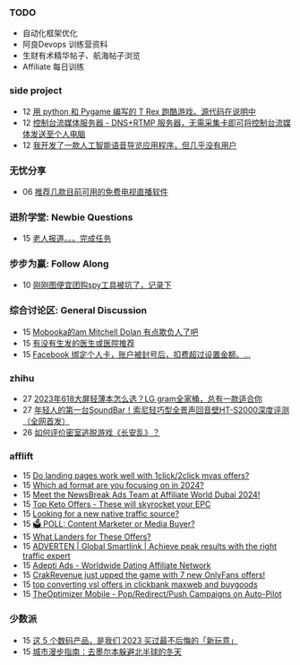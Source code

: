### TODO
-  自动化框架优化
-  阿良Devops 训练营资料
-  生财有术精华帖子、航海帖子浏览
-  Affiliate 每日训练

### side project
<!-- sideproject:START -->
-  12 [用 python 和 Pygame 编写的 T Rex 跑酷游戏。源代码在说明中](https://www.youtube.com/watch?v=pZySIXSelCA)
-  12 [控制台流媒体服务器 - DNS+RTMP 服务器，无需采集卡即可将控制台流媒体发送至个人电脑](https://github.com/Aioros/console-streaming-server)
-  12 [我开发了一款人工智能语音导览应用程序，但几乎没有用户](https://www.reddit.com/r/SideProject/comments/18gpp0e/ive_built_an_ai_audio_tour_app_but_have_almost_no/)<!-- sideproject:END -->


### 无忧分享
<!-- ruyo:START -->
-  06 [推荐几款目前可用的免费电视直播软件](https://51.ruyo.net/18608.html)<!-- ruyo:END -->

### 进阶学堂: Newbie Questions
<!-- advertcn1:START -->
-  15 [老人报道。。。完成任务](https://www.advertcn.com/thread-113991-1-1.html)<!-- advertcn1:END -->

### 步步为赢: Follow Along
<!-- advertcn2:START -->
-  10 [刚刚图便宜团购spy工具被坑了，记录下](https://www.advertcn.com/thread-113954-1-1.html)<!-- advertcn2:END -->

### 综合讨论区: General Discussion
<!-- advertcn3:START -->
-  15 [Mobooka的am Mitchell Dolan 有点欺负人了吧](https://www.advertcn.com/thread-113990-1-1.html)
-  15 [有没有生发的医生或医院推荐](https://www.advertcn.com/thread-113989-1-1.html)
-  15 [Facebook 绑定个人卡，账户被封号后，扣费超过设置金额。...](https://www.advertcn.com/thread-113986-1-1.html)<!-- advertcn3:END -->


### zhihu
<!-- zhihu:START -->
-  27 [2023年618大屏轻薄本怎么选？LG gram全家桶，总有一款适合你](http://zhuanlan.zhihu.com/p/632641888?utm_campaign=rss&utm_medium=rss&utm_source=rss&utm_content=title)
-  27 [年轻人的第一台SoundBar！索尼轻巧型全景声回音壁HT-S2000深度评测（全网首发）](http://zhuanlan.zhihu.com/p/630990296?utm_campaign=rss&utm_medium=rss&utm_source=rss&utm_content=title)
-  26 [如何评价密室逃脱游戏《长安乱》？](http://www.zhihu.com/question/563950552/answer/3045961312?utm_campaign=rss&utm_medium=rss&utm_source=rss&utm_content=title)<!-- zhihu:END -->

### afflift
<!-- afflift:START -->
-  15 [Do landing pages work well with 1click/2click mvas offers?](https://afflift.com/f/threads/do-landing-pages-work-well-with-1click-2click-mvas-offers.12640/)
-  15 [Which ad format are you focusing on in 2024?](https://afflift.com/f/threads/which-ad-format-are-you-focusing-on-in-2024.12222/)
-  15 [Meet the NewsBreak Ads Team at Affiliate World Dubai 2024!](https://afflift.com/f/threads/meet-the-newsbreak-ads-team-at-affiliate-world-dubai-2024.12649/)
-  15 [Top Keto Offers - These will skyrocket your EPC](https://afflift.com/f/threads/top-keto-offers-these-will-skyrocket-your-epc.12642/)
-  15 [Looking for a new native traffic source?](https://afflift.com/f/threads/looking-for-a-new-native-traffic-source.12647/)
-  15 [🗳️ POLL: Content Marketer or Media Buyer?](https://afflift.com/f/threads/%F0%9F%97%B3%EF%B8%8F-poll-content-marketer-or-media-buyer.10777/)
-  15 [What Landers for These Offers?](https://afflift.com/f/threads/what-landers-for-these-offers.12644/)
-  15 [ADVERTEN | Global Smartlink | Achieve peak results with the right traffic expert](https://afflift.com/f/threads/adverten-global-smartlink-achieve-peak-results-with-the-right-traffic-expert.7526/)
-  15 [Adepti Ads - Worldwide Dating Affiliate Network](https://afflift.com/f/threads/adepti-ads-worldwide-dating-affiliate-network.12646/)
-  15 [CrakRevenue just upped the game with 7 new OnlyFans offers!](https://afflift.com/f/threads/crakrevenue-just-upped-the-game-with-7-new-onlyfans-offers.12648/)
-  15 [top converting vsl offers in clickbank maxweb and buygoods](https://afflift.com/f/threads/top-converting-vsl-offers-in-clickbank-maxweb-and-buygoods.12645/)
-  15 [TheOptimizer Mobile - Pop/Redirect/Push Campaigns on Auto-Pilot](https://afflift.com/f/threads/theoptimizer-mobile-pop-redirect-push-campaigns-on-auto-pilot.1514/)<!-- afflift:END -->

### 少数派
<!-- sspai:START -->
-  15 [这 5 个数码产品，是我们 2023 买过最不后悔的「新玩意」](https://sspai.com/post/86457)
-  15 [城市漫步指南：去墨尔本躲避北半球的冬天](https://sspai.com/post/85649)<!-- sspai:END -->
